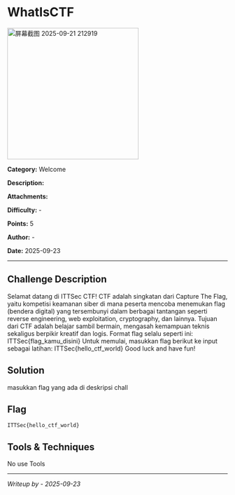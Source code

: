 # WhatIsCTF

<img width="300" height="300" alt="屏幕截图 2025-09-21 212919" src="https://github.com/user-attachments/assets/669f43aa-4078-4940-8a72-5abec4f45002" />

**Category:** Welcome

**Description:**

**Attachments:**

**Difficulty:** -

**Points:** 5

**Author:** -

**Date:** 2025-09-23

---

## Challenge Description
Selamat datang di ITTSec CTF!
CTF adalah singkatan dari Capture The Flag, yaitu kompetisi keamanan siber di mana peserta mencoba menemukan flag (bendera digital) yang tersembunyi dalam berbagai tantangan seperti reverse engineering, web exploitation, cryptography, dan lainnya.
Tujuan dari CTF adalah belajar sambil bermain, mengasah kemampuan teknis sekaligus berpikir kreatif dan logis.
Format flag selalu seperti ini: ITTSec{flag_kamu_disini}
Untuk memulai, masukkan flag berikut ke input sebagai latihan:
ITTSec{hello_ctf_world}
Good luck and have fun!


## Solution
masukkan flag yang ada di deskripsi chall


## Flag 

```
ITTSec{hello_ctf_world}
```

## Tools & Techniques

No use Tools 

---
*Writeup by  - 2025-09-23*

